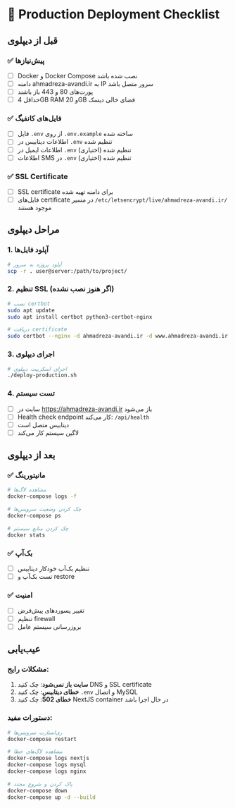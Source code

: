 # 🚀 Production Deployment Checklist

## قبل از دیپلوی

### ✅ پیش‌نیازها
- [ ] Docker و Docker Compose نصب شده باشد
- [ ] دامنه ahmadreza-avandi.ir به IP سرور متصل باشد
- [ ] پورت‌های 80 و 443 باز باشند
- [ ] حداقل 4GB RAM و 20GB فضای خالی دیسک

### ✅ فایل‌های کانفیگ
- [ ] فایل `.env` از روی `.env.example` ساخته شده
- [ ] اطلاعات دیتابیس در `.env` تنظیم شده
- [ ] اطلاعات ایمیل در `.env` تنظیم شده (اختیاری)
- [ ] اطلاعات SMS در `.env` تنظیم شده (اختیاری)

### ✅ SSL Certificate
- [ ] SSL certificate برای دامنه تهیه شده
- [ ] فایل‌های certificate در مسیر `/etc/letsencrypt/live/ahmadreza-avandi.ir/` موجود هستند

## مراحل دیپلوی

### 1. آپلود فایل‌ها
```bash
# آپلود پروژه به سرور
scp -r . user@server:/path/to/project/
```

### 2. تنظیم SSL (اگر هنوز نصب نشده)
```bash
# نصب certbot
sudo apt update
sudo apt install certbot python3-certbot-nginx

# دریافت certificate
sudo certbot --nginx -d ahmadreza-avandi.ir -d www.ahmadreza-avandi.ir
```

### 3. اجرای دیپلوی
```bash
# اجرای اسکریپت دیپلوی
./deploy-production.sh
```

### 4. تست سیستم
- [ ] سایت در https://ahmadreza-avandi.ir باز می‌شود
- [ ] Health check endpoint کار می‌کند: `/api/health`
- [ ] دیتابیس متصل است
- [ ] لاگین سیستم کار می‌کند

## بعد از دیپلوی

### ✅ مانیتورینگ
```bash
# مشاهده لاگ‌ها
docker-compose logs -f

# چک کردن وضعیت سرویس‌ها
docker-compose ps

# چک کردن منابع سیستم
docker stats
```

### ✅ بک‌آپ
- [ ] تنظیم بک‌آپ خودکار دیتابیس
- [ ] تست بک‌آپ و restore

### ✅ امنیت
- [ ] تغییر پسوردهای پیش‌فرض
- [ ] تنظیم firewall
- [ ] بروزرسانی سیستم عامل

## عیب‌یابی

### مشکلات رایج:
1. **سایت باز نمی‌شود**: چک کنید DNS و SSL certificate
2. **خطای دیتابیس**: چک کنید `.env` و اتصال MySQL
3. **خطای 502**: چک کنید NextJS container در حال اجرا باشد

### دستورات مفید:
```bash
# ری‌استارت سرویس‌ها
docker-compose restart

# مشاهده لاگ‌های خطا
docker-compose logs nextjs
docker-compose logs mysql
docker-compose logs nginx

# پاک کردن و شروع مجدد
docker-compose down
docker-compose up -d --build
```
